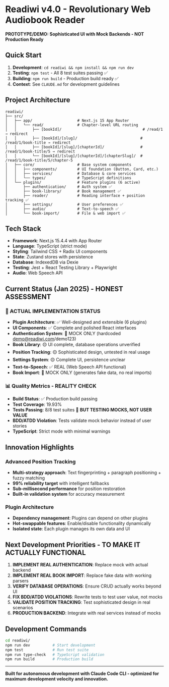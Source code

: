 # Readiwi v4.0 - Revolutionary Web Audiobook Reader

**PROTOTYPE/DEMO: Sophisticated UI with Mock Backends - NOT Production Ready**

## Quick Start

1. **Development**: `cd readiwi && npm install && npm run dev`
2. **Testing**: `npm test` - All 8 test suites passing ✅
3. **Building**: `npm run build` - Production build ready ✅
4. **Context**: See `CLAUDE.md` for development guidelines

## Project Architecture

```
readiwi/
├── src/
│   ├── app/                    # Next.js 15 App Router
│   │   └── read/               # Chapter-level URL routing
│   │       ├── [bookId]/                                    # /read/1 → redirect  
│   │       ├── [bookId]/[slug]/                            # /read/1/book-title → redirect
│   │       ├── [bookId]/[slug]/[chapterId]/                # /read/1/book-title/5 → redirect
│   │       └── [bookId]/[slug]/[chapterId]/[chapterSlug]/  # /read/1/book-title/5/chapter-5
│   ├── core/                   # Base system components
│   │   ├── components/         # UI foundation (Button, Card, etc.)
│   │   ├── services/           # Database & core services
│   │   └── types/              # TypeScript definitions
│   └── plugins/                # Feature plugins (6 active)
│       ├── authentication/     # Auth system ✅
│       ├── book-library/       # Book management ✅
│       ├── reader/             # Reading interface + position tracking ✅
│       ├── settings/           # User preferences ✅
│       ├── audio/              # Text-to-speech ✅
│       └── book-import/        # File & web import ✅
```

## Tech Stack

- **Framework**: Next.js 15.4.4 with App Router
- **Language**: TypeScript (strict mode)
- **Styling**: Tailwind CSS + Radix UI components  
- **State**: Zustand stores with persistence
- **Database**: IndexedDB via Dexie
- **Testing**: Jest + React Testing Library + Playwright
- **Audio**: Web Speech API

## Current Status (Jan 2025) - HONEST ASSESSMENT

### 🚨 ACTUAL IMPLEMENTATION STATUS
- **Plugin Architecture**: ✅ Well-designed and extensible (6 plugins)
- **UI Components**: ✅ Complete and polished React interfaces
- **Authentication System**: 🔴 MOCK ONLY (hardcoded demo@readiwi.com/demo123)
- **Book Library**: 🟡 UI complete, database operations unverified
- **Position Tracking**: 🟡 Sophisticated design, untested in real usage
- **Settings System**: 🟡 Complete UI, persistence unclear
- **Text-to-Speech**: ✅ REAL (Web Speech API functional)
- **Book Import**: 🔴 MOCK ONLY (generates fake data, no real imports)

### 📊 Quality Metrics - REALITY CHECK
- **Build Status**: ✅ Production build passing
- **Test Coverage**: 19.93% 
- **Tests Passing**: 8/8 test suites 🚨 **BUT TESTING MOCKS, NOT USER VALUE**
- **BDD/ATDD Violation**: Tests validate mock behavior instead of user stories
- **TypeScript**: Strict mode with minimal warnings

## Innovation Highlights

### Advanced Position Tracking
- **Multi-strategy approach**: Text fingerprinting + paragraph positioning + fuzzy matching
- **99% reliability target** with intelligent fallbacks
- **Sub-millisecond performance** for position restoration
- **Built-in validation system** for accuracy measurement

### Plugin Architecture
- **Dependency management**: Plugins can depend on other plugins
- **Hot-swappable features**: Enable/disable functionality dynamically
- **Isolated state**: Each plugin manages its own data and UI

## Next Development Priorities - TO MAKE IT ACTUALLY FUNCTIONAL

1. **IMPLEMENT REAL AUTHENTICATION**: Replace mock with actual backend
2. **IMPLEMENT REAL BOOK IMPORT**: Replace fake data with working parsers
3. **VERIFY DATABASE OPERATIONS**: Ensure CRUD actually works beyond UI
4. **FIX BDD/ATDD VIOLATIONS**: Rewrite tests to test user value, not mocks
5. **VALIDATE POSITION TRACKING**: Test sophisticated design in real scenarios
6. **PRODUCTION BACKEND**: Integrate with real services instead of mocks

## Development Commands

```bash
cd readiwi/
npm run dev          # Start development
npm test             # Run test suite  
npm run type-check   # TypeScript validation
npm run build        # Production build
```

---

**Built for autonomous development with Claude Code CLI - optimized for maximum development velocity and innovation.**